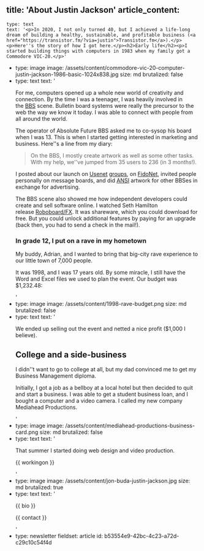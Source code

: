 title: 'About Justin Jackson'
article_content:
  -
    type: text
    text: '<p>In 2020, I not only turned 40, but I achieved a life-long dream of building a healthy, sustainable, and profitable business (<a href="https://transistor.fm/?via=justin">Transistor.fm</a>).</p><p>Here''s the story of how I got here.</p><h2>Early life</h2><p>I started building things with computers in 1983 when my family got a Commodore VIC-20.</p>'
  -
    type: image
    image: /assets/content/commodore-vic-20-computer-justin-jackson-1986-basic-1024x838.jpg
    size: md
    brutalized: false
  -
    type: text
    text: '<p>For me, computers opened up a whole new world of creativity and connection. By the time I was a teenager, I was heavily involved in the&nbsp;<a href="http://en.wikipedia.org/wiki/Bulletin_board_system">BBS</a>&nbsp;scene. Bulletin board systems were really the precursor to the web the way we know it today. I was able to connect with people from all around the world.</p><p>The operator of Absolute Future BBS asked me to co-sysop his board when I was 13. This is when I started getting interested in marketing and business. Here''s a line from my diary:</p><blockquote><p>On the BBS, I mostly create artwork as well as some other tasks. With my help, we''ve jumped from 35 users to 236 (in 3 months!).</p></blockquote><p>I posted about our launch on&nbsp;<a href="https://groups.google.com/g/alt.bbs.ads/c/jRqDjtR8CZo?pli=1">Usenet</a>&nbsp;<a href="https://groups.google.com/g/comp.bbs.misc/c/40z321LUsM8">groups</a>, on&nbsp;<a href="http://en.wikipedia.org/wiki/FidoNet">FidoNet</a>, invited people personally on message boards, and did&nbsp;<a href="http://sixteencolors.net/">ANSI</a>&nbsp;artwork for other BBSes in exchange for advertising.</p><p>The BBS scene also showed me how independent developers could create and sell software online. I watched Seth Hamilton release&nbsp;<a href="http://en.wikipedia.org/wiki/RoboBOARD/FX">Roboboard/FX</a>. It was shareware, which you could download for free. But you could unlock additional features by paying for an upgrade (back then, you had to send a check in the mail!).</p><h3>In grade 12, I put on a rave in my hometown</h3><p>My buddy, Adrian, and I wanted to bring that big-city rave experience to our little town of 7,000 people.</p><p>It was 1998, and I was 17 years old. By some miracle, I still have the Word and Excel files we used to plan the event. Our budget was $1,232.48:</p>'
  -
    type: image
    image: /assets/content/1998-rave-budget.png
    size: md
    brutalized: false
  -
    type: text
    text: '<p>We ended up selling out the event and netted a nice profit ($1,000 I believe).</p><h2>College and a side-business</h2><p>I didn''t want to go to college at all, but my dad convinced me to get my Business Management diploma.</p><p>Initially, I got a job as a bellboy at a local hotel but then decided to quit and start a business. I was able to get a student business loan, and I bought a computer and a video camera. I called my new company Mediahead Productions.&nbsp;</p>'
  -
    type: image
    image: /assets/content/mediahead-productions-business-card.png
    size: md
    brutalized: false
  -
    type: text
    text: '<p>That summer I started doing web design and video production.&nbsp;</p><p>{{ workingon }}</p>'
  -
    type: image
    image: /assets/content/jon-buda-justin-jackson.jpg
    size: md
    brutalized: true
  -
    type: text
    text: '<p>{{ bio }}</p><p>{{ contact }}</p>'
  -
    type: newsletter
fieldset: article
id: b53554e9-42bc-4c23-a72d-c29c10c54f4d

